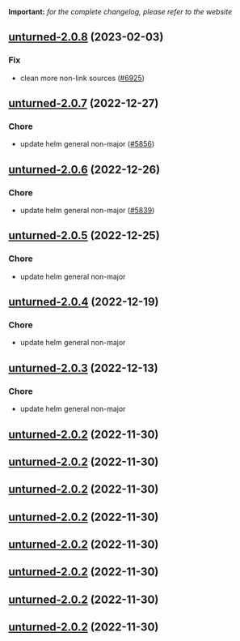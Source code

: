 **Important:**
*for the complete changelog, please refer to the website*




## [unturned-2.0.8](https://github.com/truecharts/charts/compare/unturned-2.0.7...unturned-2.0.8) (2023-02-03)

### Fix

-  clean more non-link sources ([#6925](https://github.com/truecharts/charts/issues/6925))
  
  


## [unturned-2.0.7](https://github.com/truecharts/charts/compare/unturned-2.0.6...unturned-2.0.7) (2022-12-27)

### Chore

- update helm general non-major ([#5856](https://github.com/truecharts/charts/issues/5856))
  
  


## [unturned-2.0.6](https://github.com/truecharts/charts/compare/unturned-2.0.5...unturned-2.0.6) (2022-12-26)

### Chore

- update helm general non-major ([#5839](https://github.com/truecharts/charts/issues/5839))
  
  


## [unturned-2.0.5](https://github.com/truecharts/charts/compare/unturned-2.0.4...unturned-2.0.5) (2022-12-25)

### Chore

- update helm general non-major
  
  


## [unturned-2.0.4](https://github.com/truecharts/charts/compare/unturned-2.0.3...unturned-2.0.4) (2022-12-19)

### Chore

- update helm general non-major
  
  


## [unturned-2.0.3](https://github.com/truecharts/charts/compare/unturned-2.0.2...unturned-2.0.3) (2022-12-13)

### Chore

- update helm general non-major
  
  


## [unturned-2.0.2](https://github.com/truecharts/charts/compare/unturned-2.0.1...unturned-2.0.2) (2022-11-30)




## [unturned-2.0.2](https://github.com/truecharts/charts/compare/unturned-2.0.1...unturned-2.0.2) (2022-11-30)




## [unturned-2.0.2](https://github.com/truecharts/charts/compare/unturned-2.0.1...unturned-2.0.2) (2022-11-30)




## [unturned-2.0.2](https://github.com/truecharts/charts/compare/unturned-2.0.1...unturned-2.0.2) (2022-11-30)




## [unturned-2.0.2](https://github.com/truecharts/charts/compare/unturned-2.0.1...unturned-2.0.2) (2022-11-30)




## [unturned-2.0.2](https://github.com/truecharts/charts/compare/unturned-2.0.1...unturned-2.0.2) (2022-11-30)




## [unturned-2.0.2](https://github.com/truecharts/charts/compare/unturned-2.0.1...unturned-2.0.2) (2022-11-30)




## [unturned-2.0.2](https://github.com/truecharts/charts/compare/unturned-2.0.1...unturned-2.0.2) (2022-11-30)



